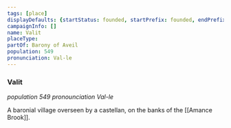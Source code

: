 ```yaml
---
tags: [place]
displayDefaults: {startStatus: founded, startPrefix: founded, endPrefix: destroyed, endStatus: destroyed}
campaignInfo: []
name: Valit
placeType:
partOf: Barony of Aveil
population: 549
pronunciation: Val-le
---
```

### Valit
*population 549*
*pronounciation Val-le*

A baronial village overseen by a castellan, on the banks of the [[Amance Brook]]. 

